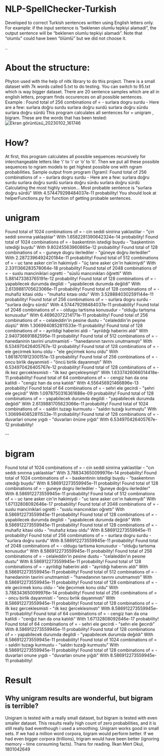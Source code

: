 # NLP-SpellChecker-Turkish

Developed to correct Turkish sentences written using English letters only. 
For example: if the input sentence is “beklenen olumlu tepkiyi alamadi”, the output sentence will be “beklenen olumlu tepkiyi alamadı”.
Note that “olumlu” could have been “ölümlü” but we did not choose it.

..

# About the structure:

Phyton used with the help of nltk library to do this project. There is a small dataset with 7k words
called 5.txt to do testing. You can switch to 95.txt which is way bigger dataset.
There are 20 sentence samples which are all in english letters, program finds occurences on all
possible sentences. Example :
Found total of 256 combinations of = - surlara dogru surdu -
Here are a few:
surlara doğru surdu
surlara doğru surdü
surlara doğru sürdu
surlara doğru sürdü
This program calculates all sentences for = unigram , bigram.
These are the words that has been tested:
![Ekran görüntüsü_20230102_161746](https://user-images.githubusercontent.com/61903795/210236609-f857d8c5-b191-48a1-9cf1-dde04a80a602.png)

# How?
At first, this program calculates all possible sequences recursively for interchangeable letters like ‘i’ to
‘ı’ or ‘o’ to ‘ö’.
Then we put all these possible sequences to ngram models to get highest possible one with ngram
probabilities.
Sample output from program (1gram):
Found total of 256 combinations of = - surlara dogru surdu -
Here are a few:
surlara doğru surdu
surlara doğru surdü
surlara doğru sürdu
surlara doğru sürdü
Calculating the most highly version...
Most probable sentence is
"surlara doğru sürdü"
With 4.574479298484037e-11 probability!
You should look at helperFunctions.py for function of getting probable sentences.

# unigram
Found total of 1024 combinations of = - cin seddi sinirina yaklastilar -
"çin seddi sınırına yaklaştılar"
With 1.6582281390642324e-14 probability!
Found total of 1024 combinations of = - baskentinin istedigi buydu -
"başkentinin istediği buydu"
With 9.80245563960865e-12 probability!
Found total of 128 combinations of = - guneye dogru ilerlediler -
"güneye doğru ilerlediler"
With 2.2872396492420184e-11 probability!
Found total of 512 combinations of = - uc tane asker cin'in hakimiydi -
"üç tane asker çin'in hakimiydi"
With 2.3311366283578064e-18 probability!
Found total of 2048 combinations of = - suslu manciniklari ogretti -
"süslü mancınıkları öğretti"
With 5.881473383765191e-12 probability!
Found total of 128 combinations of = - yapabilecek durumda degildi -
"yapabilecek durumda değildi"
With 2.6139881705623066e-11 probability!
Found total of 128 combinations of = - muhafiz kitasi oldu -
"muhafız kıtası oldu"
With 3.5288840302591144e-11 probability!
Found total of 256 combinations of = - surlara dogru surdu -
"surlara doğru sürdü"
With 4.574479298484037e-11 probability!
Found total of 2048 combinations of = - oldugu tartisma konusudur -
"olduğu tartışma konusudur"
With 6.46962072214171e-11 probability!
Found total of 256 combinations of = - celaleddin'in pesine dustu -
"celaleddin'in peşine düştü"
With 1.3069940852811533e-11 probability!
Found total of 128 combinations of = - ayrildigi haberini aldi -
"ayrıldığı haberini aldı"
With 2.940736691882595e-11 probability!
Found total of 512 combinations of = - hanedaninin tavrini unutmamisti -
"hanedanının tavrını unutmamıştı"
With 6.534970426405767e-12 probability!
Found total of 128 combinations of = - ele gecirmek konu oldu -
"ele geçirmek konu oldu"
With 1.8618701912300151e-13 probability!
Found total of 256 combinations of = - oncu birlik dayanmisti -
"öncü birlik dayanmıştı"
With 6.534970426405767e-12 probability!
Found total of 128 combinations of = - ilk kez gerceklesmisti -
"ilk kez gerçekleşmişti"
With 1.6337426066014418e-11 probability!
Found total of 64 combinations of = - cengiz han da ona katildi -
"cengiz han da ona katıldı"
With 4.556456921466896e-13 probability!
Found total of 64 combinations of = - sehri ele gecirdi -
"şehri ele geçirdi"
With 1.0978750316361688e-09 probability!
Found total of 128 combinations of = - yapabilecek durumda degildi -
"yapabilecek durumda değildi"
With 2.6139881705623066e-11 probability!
Found total of 1024 combinations of = - saldiri tuzagı kurmustu -
"saldırı tuzağı kurmuştu"
With 1.3069940852811533e-11 probability!
Found total of 128 combinations of = - duvarlari onune yıgdı -
"duvarları önüne yığdı"
With 6.534970426405767e-12 probability!

--

# bigram
Found total of 1024 combinations of = - cin seddi sinirina yaklastilar -
"cın seddı sınırına yaklastılar"
With 3.788343650099976e-14 probability!
Found total of 1024 combinations of = - baskentinin istedigi buydu -
"baskentının ıstedığı buydu"
With 8.586912273559945e-11 probability!
Found total of 128 combinations of = - guneye dogru ilerlediler -
"ğuneye doğru ılerledıler"
With 8.586912273559945e-11 probability!
Found total of 512 combinations of = - uc tane asker cin'in hakimiydi -
"uc tane asker cın'ın hakımıydı"
With 1.67132808092646e-17 probability!
Found total of 2048 combinations of = - suslu manciniklari ogretti -
"suslu mancınıkları oğrettı" 
With 8.586912273559945e-11 probability!
Found total of 128 combinations of = - yapabilecek durumda degildi -
"yapabılecek durumda değıldı"
With 8.586912273559945e-11 probability!
Found total of 128 combinations of = - muhafiz kitasi oldu -
"muhafız kıtası oldu"
With 8.586912273559945e-11 probability!
Found total of 256 combinations of = - surlara dogru surdu -
"surlara doğru surdu"
With 8.586912273559945e-11 probability!
Found total of 2048 combinations of = - oldugu tartisma konusudur -
"olduğu tartısma konusudur"
With 8.586912273559945e-11 probability!
Found total of 256 combinations of = - celaleddin'in pesine dustu -
"celaleddın'ın pesıne dustu"
With 8.586912273559945e-11 probability!
Found total of 128 combinations of = - ayrildigi haberini aldi -
"ayrıldığı haberını aldı"
With 8.586912273559945e-11 probability!
Found total of 512 combinations of = - hanedaninin tavrini unutmamisti -
"hanedanının tavrını unutmamıstı"
With 8.586912273559945e-11 probability!
Found total of 128 combinations of = - ele gecirmek konu oldu -
"ele ğecırmek konu oldu"
With 3.788343650099976e-14 probability!
Found total of 256 combinations of = - oncu birlik dayanmisti -
"oncu bırlık dayanmıstı"
With 8.586912273559945e-11 probability!
Found total of 128 combinations of = - ilk kez gerceklesmisti -
"ılk kez ğerceklesmıstı"
With 8.586912273559945e-11 probability!
Found total of 64 combinations of = - cengiz han da ona katildi -
"cenğız han da ona katıldı"
With 1.67132808092646e-17 probability!
Found total of 64 combinations of = - sehri ele gecirdi -
"sehrı ele ğecırdı"
With 8.586912273559945e-11 probability!
Found total of 128 combinations of = - yapabilecek durumda degildi -
"yapabılecek durumda değıldı"
With 8.586912273559945e-11 probability!
Found total of 1024 combinations of = - saldiri tuzagı kurmustu -
"saldırı tuzağı kurmustu"
With 8.586912273559945e-11 probability!
Found total of 128 combinations of = - duvarlari onune yıgdı -
"duvarları onune yığdı"
With 8.586912273559945e-11 probability!
# Result
## Why unigram results are wonderful, but bigram is terrible?
Unigram is tested with a really small dataset, but bigram is tested with even smaller dataset. This
results really high count of zero probabilities, and it is still really bad eventhough i used a smoothing.
Unigram works good in small sets. If we had a million word corpora, bigram would perform better. If
we had even bigger corpora (trillions), trigram would have been better (ignoring memory – time
consuming facts).
Thans for reading.
İlkan Mert Okul, 1801042649




